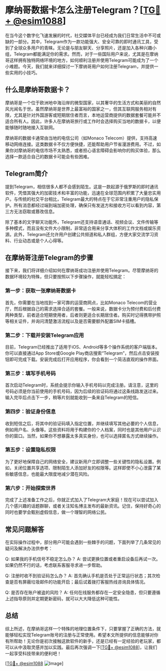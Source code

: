 # 摩纳哥数据卡怎么注册Telegram？[[TG💪+ @esim1088](https://t.me/s/esim1088)]

在当今这个数字化飞速发展的时代，社交媒体平台已经成为我们日常生活中不可或缺的一部分。其中，Telegram作为一款功能强大、安全可靠的即时通讯工具，受到了全球众多用户的青睐。无论是与朋友聊天、分享照片，还是加入各种兴趣小组，Telegram都能满足你的需求。然而，对于一些国际用户来说，尤其是在摩纳哥这样拥有独特网络环境的地方，如何顺利注册并使用Telegram可能成为了一个小难题。今天，我们就来详细探讨一下摩纳哥用户如何注册Telegram，并提供一些实用的小技巧。

## 什么是摩纳哥数据卡？

摩纳哥是一个位于欧洲地中海沿岸的微型国家，以其奢华的生活方式和美丽的自然风光闻名于世。虽然摩纳哥是世界上最富裕的国家之一，但其互联网服务相对有限，尤其是针对外国游客或短期居住者而言，本地运营商提供的数据套餐可能并不适合所有人。因此，许多人在摩纳哥旅行或工作时会选择购买当地的数据卡，以便能够随时随地接入互联网。

摩纳哥的数据卡通常由当地的电信公司（如Monaco Telecom）提供，支持高速移动网络连接。这类数据卡不仅方便快捷，还能帮助用户节省漫游费用。不过，如果你对摩纳哥的电信市场不太熟悉，或者担心语言障碍会影响你的购买体验，那么选择一款适合自己的数据卡可能会有些困难。

## Telegram简介

提到Telegram，相信很多人都不会感到陌生。这是一款起源于俄罗斯的即时通讯软件，凭借其强大的加密技术和丰富的功能，迅速在全球范围内积累了大量忠实用户。与传统的社交平台相比，Telegram最大的特点在于它非常注重用户的隐私保护。所有消息都经过端到端加密处理，确保只有发送方和接收方可以看到内容，第三方无法窃取或篡改信息。

除了基本的文字聊天功能外，Telegram还支持语音通话、视频会议、文件传输等多种模式，而且没有文件大小限制，非常适合用来分享大体积的工作文档或娱乐资源。此外，Telegram还允许用户创建公共频道和私人群组，方便大家交流学习资料、行业动态或是个人心得等。

## 在摩纳哥注册Telegram的步骤

接下来，我们将详细介绍如何在摩纳哥成功注册并使用Telegram。尽管摩纳哥的数据环境较为特殊，但只要按照以下步骤操作，就能轻松搞定：

### 第一步：获取一张摩纳哥数据卡

首先，你需要在当地找到一家可靠的运营商网点，比如Monaco Telecom的营业厅，然后根据自己的需求选择合适的套餐。一般来说，数据卡分为预付费和后付费两种类型，前者适合短期使用者，后者则更适合长期居住者。购买时记得携带护照等相关证件，并询问清楚激活流程以及是否需要额外配置SIM卡插槽。

### 第二步：下载并安装Telegram应用

目前，Telegram已经推出了适用于iOS、Android等多个操作系统的客户端版本。你可以直接通过App Store或Google Play商店搜索“Telegram”，然后点击安装按钮即可完成下载。安装完成后打开应用程序，你会看到一个简洁直观的操作界面。

### 第三步：填写手机号码

首次启动Telegram时，系统会提示你输入手机号码以完成注册。请注意，这里的号码必须是你当前使用的手机号码，因为后续的验证码将通过这条线路发送过来。输入完毕后点击下一步，稍等片刻就能收到一条来自Telegram的短信。

### 第四步：验证身份信息

收到短信之后，将其中的验证码填入指定位置，并继续填写其他必要的个人信息，例如用户名、头像等。这些资料将用于构建你的个人档案，同时也是其他用户认识你的窗口。当然，如果你不想暴露太多真实身份，也可以选择匿名方式继续操作。

### 第五步：设置隐私权限

为了更好地保障自己的网络安全，建议新用户立即调整一些关键性的隐私设置。例如，关闭位置共享选项、限制陌生人添加好友的权限等。这样即使不小心泄露了某些敏感信息，也能最大限度地减少潜在风险。

### 第六步：开始探索世界

完成了上述准备工作之后，你就正式加入了Telegram大家庭！现在可以尝试加入几个感兴趣的话题群聊，或者关注知名博主发布的最新资讯。记住，保持好奇心的同时也要学会甄别虚假信息，做一个理智的网络公民。

## 常见问题解答

在实际操作过程中，部分用户可能会遇到一些棘手的问题，下面列举了几条常见的疑问及解决办法供参考：

Q: 如果我的手机信号不稳定怎么办？
A: 尝试更换位置或者重启设备后再试一次。如果仍然不行的话，考虑联系客服寻求进一步帮助。

Q: 注册时收不到验证码怎么办？
A: 首先确认手机是否处于正常运行状态；其次检查是否有屏蔽垃圾邮件的功能开启；最后试着拨打客服热线咨询具体情况。

Q: 是否存在账户被盗的风险？
A: 任何在线服务都存在一定安全隐患，但只要遵循上述指导原则并定期更新密码，就可以大大降低这种可能性。

## 总结

综上所述，在摩纳哥这样一个特殊的地理位置条件下，只要掌握了正确的方法，就能够轻松实现Telegram账号的注册与正常使用。希望本文所提供的信息能够对你有所帮助！无论你是初次接触这款软件的新手，还是已经有一定经验的老玩家，都可以从中汲取灵感并加以实践。最后再次强调一下[[TG💪+ @esim1088](https://t.me/s/esim1088)]，让我们一起享受科技带来的便利吧！

[[TG💪+ @esim1088](https://t.me/s/esim1088) ![Image](https://i.postimg.cc/4NQfJmqS/Snipaste-2025-05-13-00-14-12.png)]